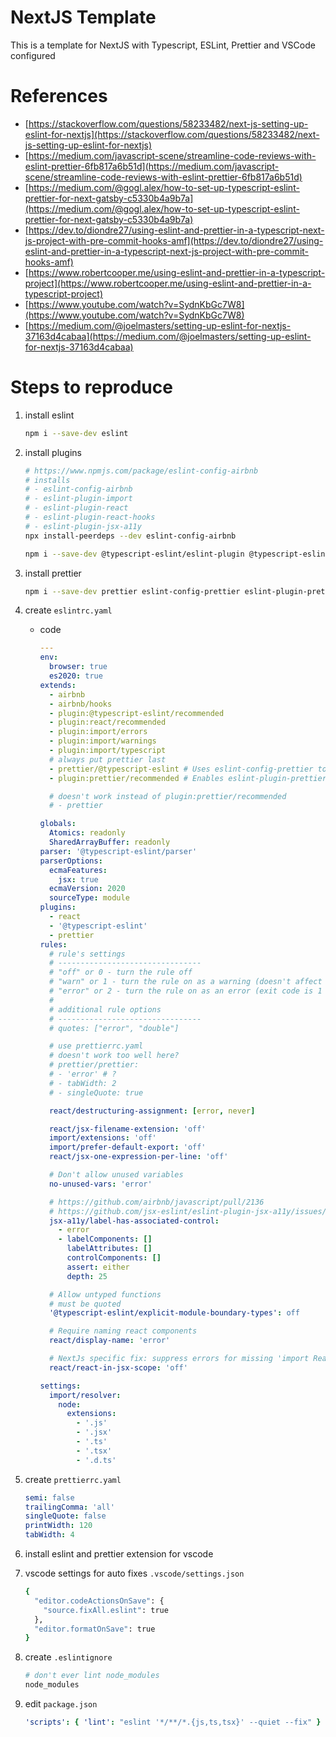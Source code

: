 # NextJS Template

This is a template for NextJS with Typescript, ESLint, Prettier and VSCode configured

# References

- [https://stackoverflow.com/questions/58233482/next-js-setting-up-eslint-for-nextjs](https://stackoverflow.com/questions/58233482/next-js-setting-up-eslint-for-nextjs)
- [https://medium.com/javascript-scene/streamline-code-reviews-with-eslint-prettier-6fb817a6b51d](https://medium.com/javascript-scene/streamline-code-reviews-with-eslint-prettier-6fb817a6b51d)
- [https://medium.com/@gogl.alex/how-to-set-up-typescript-eslint-prettier-for-next-gatsby-c5330b4a9b7a](https://medium.com/@gogl.alex/how-to-set-up-typescript-eslint-prettier-for-next-gatsby-c5330b4a9b7a)
- [https://dev.to/diondre27/using-eslint-and-prettier-in-a-typescript-next-js-project-with-pre-commit-hooks-amf](https://dev.to/diondre27/using-eslint-and-prettier-in-a-typescript-next-js-project-with-pre-commit-hooks-amf)
- [https://www.robertcooper.me/using-eslint-and-prettier-in-a-typescript-project](https://www.robertcooper.me/using-eslint-and-prettier-in-a-typescript-project)
- [https://www.youtube.com/watch?v=SydnKbGc7W8](https://www.youtube.com/watch?v=SydnKbGc7W8)
- [https://medium.com/@joelmasters/setting-up-eslint-for-nextjs-37163d4cabaa](https://medium.com/@joelmasters/setting-up-eslint-for-nextjs-37163d4cabaa)

# Steps to reproduce

1. install eslint

   ```bash
   npm i --save-dev eslint
   ```

2. install plugins

   ```bash
   # https://www.npmjs.com/package/eslint-config-airbnb
   # installs
   # - eslint-config-airbnb
   # - eslint-plugin-import
   # - eslint-plugin-react
   # - eslint-plugin-react-hooks
   # - eslint-plugin-jsx-a11y
   npx install-peerdeps --dev eslint-config-airbnb

   npm i --save-dev @typescript-eslint/eslint-plugin @typescript-eslint/parser
   ```

3. install prettier

   ```bash
   npm i --save-dev prettier eslint-config-prettier eslint-plugin-prettier
   ```

4. create `eslintrc.yaml`

   - code

     ```yaml
     ---
     env:
       browser: true
       es2020: true
     extends:
       - airbnb
       - airbnb/hooks
       - plugin:@typescript-eslint/recommended
       - plugin:react/recommended
       - plugin:import/errors
       - plugin:import/warnings
       - plugin:import/typescript
       # always put prettier last
       - prettier/@typescript-eslint # Uses eslint-config-prettier to disable ESLint rules from @typescript-eslint/eslint-plugin that would conflict with prettier
       - plugin:prettier/recommended # Enables eslint-plugin-prettier and eslint-config-prettier. This will display prettier errors as ESLint errors. Make sure this is always the last configuration in the extends array.

       # doesn't work instead of plugin:prettier/recommended
       # - prettier

     globals:
       Atomics: readonly
       SharedArrayBuffer: readonly
     parser: '@typescript-eslint/parser'
     parserOptions:
       ecmaFeatures:
         jsx: true
       ecmaVersion: 2020
       sourceType: module
     plugins:
       - react
       - '@typescript-eslint'
       - prettier
     rules:
       # rule's settings
       # --------------------------------
       # "off" or 0 - turn the rule off
       # "warn" or 1 - turn the rule on as a warning (doesn't affect exit code)
       # "error" or 2 - turn the rule on as an error (exit code is 1 when triggered)
       #
       # additional rule options
       # --------------------------------
       # quotes: ["error", "double"]

       # use prettierrc.yaml
       # doesn't work too well here?
       # prettier/prettier:
       # - 'error' # ?
       # - tabWidth: 2
       # - singleQuote: true

       react/destructuring-assignment: [error, never]

       react/jsx-filename-extension: 'off'
       import/extensions: 'off'
       import/prefer-default-export: 'off'
       react/jsx-one-expression-per-line: 'off'

       # Don't allow unused variables
       no-unused-vars: 'error'

       # https://github.com/airbnb/javascript/pull/2136
       # https://github.com/jsx-eslint/eslint-plugin-jsx-a11y/issues/632
       jsx-a11y/label-has-associated-control:
         - error
         - labelComponents: []
           labelAttributes: []
           controlComponents: []
           assert: either
           depth: 25

       # Allow untyped functions
       # must be quoted
       '@typescript-eslint/explicit-module-boundary-types': off

       # Require naming react components
       react/display-name: 'error'

       # NextJs specific fix: suppress errors for missing 'import React' in files for nextjs
       react/react-in-jsx-scope: 'off'

     settings:
       import/resolver:
         node:
           extensions:
             - '.js'
             - '.jsx'
             - '.ts'
             - '.tsx'
             - '.d.ts'
     ```

5. create `prettierrc.yaml`

   ```yaml
   semi: false
   trailingComma: 'all'
   singleQuote: false
   printWidth: 120
   tabWidth: 4
   ```

6. install eslint and prettier extension for vscode
7. vscode settings for auto fixes `.vscode/settings.json`

   ```bash
   {
     "editor.codeActionsOnSave": {
       "source.fixAll.eslint": true
     },
     "editor.formatOnSave": true
   }
   ```

8. create `.eslintignore`

   ```bash
   # don't ever lint node_modules
   node_modules
   ```

9. edit `package.json`

   ```yaml
   'scripts': { 'lint': "eslint '*/**/*.{js,ts,tsx}' --quiet --fix" }
   ```
